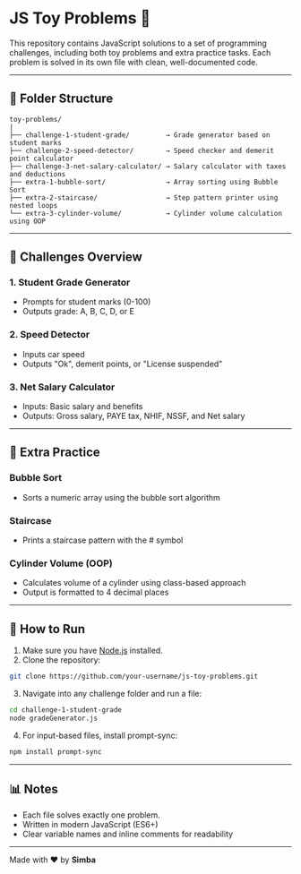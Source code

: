 # JS Toy Problems 🚀

This repository contains JavaScript solutions to a set of programming challenges, including both toy problems and extra practice tasks. Each problem is solved in its own file with clean, well-documented code.

---

## 📁 Folder Structure

```
toy-problems/
|
├── challenge-1-student-grade/         → Grade generator based on student marks
├── challenge-2-speed-detector/        → Speed checker and demerit point calculator
├── challenge-3-net-salary-calculator/ → Salary calculator with taxes and deductions
├── extra-1-bubble-sort/               → Array sorting using Bubble Sort
├── extra-2-staircase/                 → Step pattern printer using nested loops
└── extra-3-cylinder-volume/           → Cylinder volume calculation using OOP
```

---

## 💪 Challenges Overview

### 1. Student Grade Generator
- Prompts for student marks (0-100)
- Outputs grade: A, B, C, D, or E

### 2. Speed Detector
- Inputs car speed
- Outputs "Ok", demerit points, or "License suspended"

### 3. Net Salary Calculator
- Inputs: Basic salary and benefits
- Outputs: Gross salary, PAYE tax, NHIF, NSSF, and Net salary

---

## 🌟 Extra Practice

### Bubble Sort
- Sorts a numeric array using the bubble sort algorithm

### Staircase
- Prints a staircase pattern with the # symbol

### Cylinder Volume (OOP)
- Calculates volume of a cylinder using class-based approach
- Output is formatted to 4 decimal places

---

## 🚀 How to Run

1. Make sure you have [Node.js](https://nodejs.org/) installed.
2. Clone the repository:
```bash
git clone https://github.com/your-username/js-toy-problems.git
```
3. Navigate into any challenge folder and run a file:
```bash
cd challenge-1-student-grade
node gradeGenerator.js
```
4. For input-based files, install prompt-sync:
```bash
npm install prompt-sync
```

---

## 📊 Notes
- Each file solves exactly one problem.
- Written in modern JavaScript (ES6+)
- Clear variable names and inline comments for readability

---

Made with ❤️ by **Simba**
